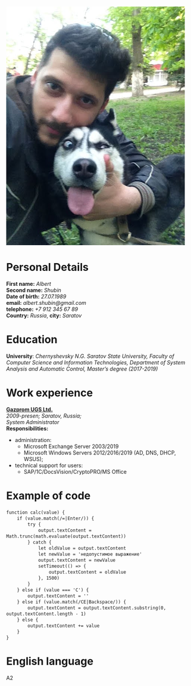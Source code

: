 ![foto](https://github.com/asdx278/rsschool-cv/blob/gh-pages/IMG_1815.JPG)
# Personal Details
 **First name:** _Albert_  
 **Second name:** _Shubin_  
 **Date of birth:** _27.07.1989_  
 **email:** _albert.shubin@gmail.com_  
 **telephone:** _+7 912 345 67 89_  
 **Country:** _Russia_, **city:** _Saratov_
# Education
 **University**: _Chernyshevsky N.G. Saratov State University, Faculty of Computer Science and Information Technologies, Department of System Analysis and Automatic Control, Master’s degree (2017-2019)_
# Work experience
 **[Gazprom UGS Ltd.](https://ugs.gazprom.ru/)**  
 _2009-presen; Saratov, Russia;  
 System Administrator_  
 **Responsibilities:**  
* administration:  
  * Microsoft Exchange Server 2003/2019
  * Microsoft Windows Servers 2012/2016/2019 (AD, DNS, DHCP, WSUS);  
* technical support for users:  
  * SAP/1C/DocsVision/CryptoPRO/MS Office
# Example of code
```
function calc(value) {      
    if (value.match(/=|Enter/)) {  
        try {  
            output.textContent = Math.trunc(math.evaluate(output.textContent))  
        } catch {              
            let oldValue = output.textContent              
            let newValue = 'недопустимое выражение'            
            output.textContent = newValue            
            setTimeout(() => {
                output.textContent = oldValue
            }, 1500)
        }    
    } else if (value === 'C') {        
        output.textContent = ''    
    } else if (value.match(/CE|Backspace/)) {    
        output.textContent = output.textContent.substring(0, output.textContent.length - 1)    
    } else {         
        output.textContent += value
    }
} 
```
# English language
A2